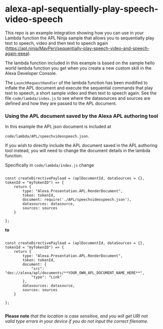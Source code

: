 # alexa-apl-sequentially-play-speech-video-speech
This repo is an example integration showing how you can use in your Lambda function the APL Ninja sample that allows you to sequentially play text to speech, video and then text to speech again (https://apl.ninja/MavPeri/sequentially-play-speech-video-and-speech-again-eeea).


The lambda function included in this example is based on the sample hello world lambda function you get when you create a new custom skill in the Alexa Developer Console.


The ```LaunchRequestHandler``` of the lambda function has been modiifed to inflate the APL document and execute the sequential commands that play text to speech, a short sample video and then text to speech again. See the file  ```code/lambda/index.js``` to see where the datasources and sources are defined and how they are passed to the APL document. 

### Using the APL document saved by the Alexa APL authoring tool
In this example  the APL json document is included at

```code/lambda/APL/speechvideospeech.json```. 

If you wish to directly include the APL document saved in the APL authoring tool instead, you will need to change the document details in the lambda function.

Specifically in ``` code/lambda/index.js ``` change 

```

const createDirectivePayload = (aplDocumentId, dataSources = {}, tokenId = "myTokenID") => {
    return {
        type: "Alexa.Presentation.APL.RenderDocument",
        token: tokenId,
        document: require('./APL/speechvideospeech.json'),
        datasources: datasource,
        sources: sources
    }
    
};

```

**to** 

```

const createDirectivePayload = (aplDocumentId, dataSources = {}, tokenId = "myTokenID") => {
    return {
        type: "Alexa.Presentation.APL.RenderDocument",
        token: tokenId,
        document: {
            "src": "doc://alexa/apl/documents/**YOUR_OWN_APL_DOCUMENT_NAME_HERE**",
            "type": "Link"
        },
        datasources: datasource,
        sources: sources
    }
    
};


```

**Please note** *that the location is case sensitive, and you will get URI not valid type errors in your device if you do not input the correct filename.*






